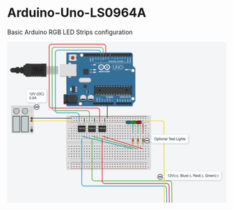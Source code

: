 # Arduino-Uno-LS0964A
Basic Arduino RGB LED Strips configuration

![Wiring Diagram](https://github.com/shark711/Arduino-Uno-LS0964A/blob/main/images/LS0964A.png?raw=true)
